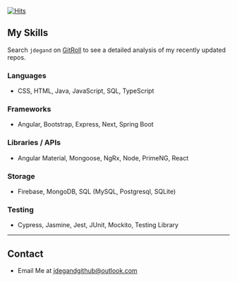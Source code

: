 [![Hits](https://hits.seeyoufarm.com/api/count/incr/badge.svg?url=https%3A%2F%2Fgithub.com%2Fjdegand%2Fjdegand&count_bg=%23FF0000&title_bg=%23555555&icon=&icon_color=%23E7E7E7&title=hits&edge_flat=false)](https://hits.seeyoufarm.com)

## My Skills

Search `jdegand` on [GitRoll](https://gitroll.io/scan) to see a detailed analysis of my recently updated repos.

### Languages

- CSS, HTML, Java, JavaScript, SQL, TypeScript

### Frameworks

- Angular, Bootstrap, Express, Next, Spring Boot

### Libraries / APIs

- Angular Material, Mongoose, NgRx, Node, PrimeNG, React

### Storage

- Firebase, MongoDB, SQL (MySQL, Postgresql, SQLite)

### Testing

- Cypress, Jasmine, Jest, JUnit, Mockito, Testing Library

***

## Contact

- Email Me at <jdegandgithub@outlook.com>
